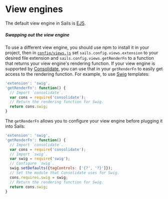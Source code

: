 # View engines

The default view engine in Sails is [EJS](https://github.com/visionmedia/ejs).

##### Swapping out the view engine

To use a different view engine, you should use npm to install it in your project, then in [`config/views.js`](http://sailsjs.com/documentation/anatomy/myApp/config/views.js.html) set `sails.config.views.extension` to your desired file extension and `sails.config.views.getRenderFn` to a function that returns your view engine's rendering function.  If your view engine is supported by [Consolidate](https://github.com/visionmedia/consolidate.js/blob/master/Readme.md#api), you can use that in your `getRenderFn` to easily get access to the rendering function.  For example, to use [Swig](https://github.com/paularmstrong/swig) templates:

```javascript
'extension': 'swig',
'getRenderFn': function() {
  // Import `consolidate`.
  var cons = require('consolidate');
  // Return the rendering function for Swig.
  return cons.swig;
}
```

The `getRenderFn` allows you to configure your view engine before plugging it into Sails:

```javascript
'extension': 'swig',
'getRenderFn': function() {
  // Import `consolidate`.
  var cons = require('consolidate');
  // Import `swig`.
  var swig = require('swig');
  // Configure `swig`.
  swig.setDefaults({tagControls: ['{?', '?}']});
  // Set the module that Consolidate uses for Swig.
  cons.requires.swig = swig;
  // Return the rendering function for Swig.
  return cons.swig;
}
```

<docmeta name="displayName" value="View engines">
